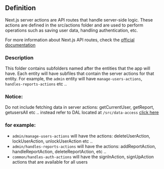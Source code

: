 ## Definition
Next.js server actions are API routes that handle server-side logic. These actions are defined in the src/actions folder and are used to perform operations such as saving user data, handling authentication, etc.

For more information about Next.js API routes, check the [official documentation](https://nextjs.org/docs/app/building-your-application/data-fetching/server-actions-and-mutations)

### Description
This folder contains subfolders named after the entities that the app will have. Each entity will have subfiles that contain the server actions for that entity. For example, the `admin` entity will have `manage-users-actions`, `handles-reports-actions` etc ..


### Notice:
Do not include fetching data in server actions: getCurrentUser, getReport, getusersAll etc .. instead refer to DAL located at `/src/data-access` [click here](../data-access/README.md)

### for example:
- `admin/manage-users-actions` will have the actions: deleteUserAction, lockUserAction, unlockUserAction etc ..
- `admin/handles-reports-actions` will have the actions: addReportAction, handleReportAction, deleteReportAction, etc ..
- `common/handles-auth-actions` will have the signInAction, signUpAction actions that are available for all users